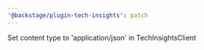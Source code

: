 ```yaml
---
'@backstage/plugin-tech-insights': patch
---
```


Set content type to 'application/json' in TechInsightsClient
